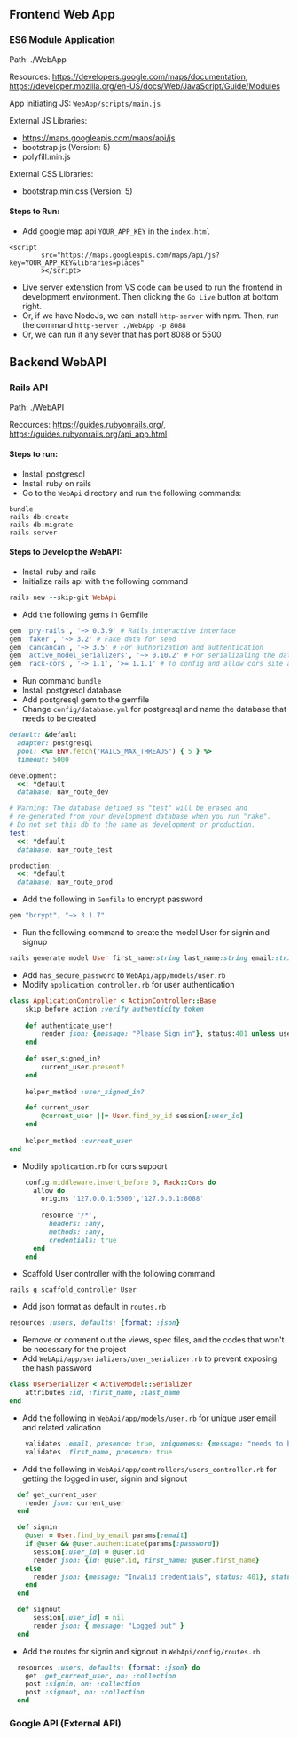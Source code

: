 ## Frontend Web App
### ES6 Module Application
Path: ./WebApp

Resources: https://developers.google.com/maps/documentation, https://developer.mozilla.org/en-US/docs/Web/JavaScript/Guide/Modules

App initiating JS: `WebApp/scripts/main.js`

External JS Libraries:
* https://maps.googleapis.com/maps/api/js
* bootstrap.js (Version: 5)
* polyfill.min.js

External CSS Libraries:
* bootstrap.min.css (Version: 5)

#### Steps to Run:
* Add google map api `YOUR_APP_KEY` in the `index.html`
```
<script 
        src="https://maps.googleapis.com/maps/api/js?key=YOUR_APP_KEY&libraries=places"
        ></script>
```
* Live server extenstion from VS code can be used to run the frontend in development environment. Then clicking the `Go Live` button at bottom right.
* Or, if we have NodeJs, we can install `http-server` with npm. Then, run the command `http-server ./WebApp -p 8088`
* Or, we can run it any sever that has port 8088 or 5500

## Backend WebAPI
### Rails API 
Path: ./WebAPI

Recources: https://guides.rubyonrails.org/, https://guides.rubyonrails.org/api_app.html

#### Steps to run:
* Install postgresql
* Install ruby on rails
* Go to the `WebApi` directory and run the following commands:
```
bundle
rails db:create
rails db:migrate
rails server
```

#### Steps to Develop the WebAPI:
* Install ruby and rails
* Initialize rails api with the following command
```ruby
rails new --skip-git WebApi
```
* Add the following gems in Gemfile
```ruby
gem 'pry-rails', '~> 0.3.9' # Rails interactive interface
gem 'faker', '~> 3.2' # Fake data for seed
gem 'cancancan', '~> 3.5' # For authorization and authentication
gem 'active_model_serializers', '~> 0.10.2' # For serializaling the data from active model
gem 'rack-cors', '~> 1.1', '>= 1.1.1' # To config and allow cors site api call 
```
* Run command `bundle`
* Install postgresql database
* Add postgresql gem to the gemfile
* Change `config/database.yml` for postgresql and name the database that needs to be created
```ruby
default: &default
  adapter: postgresql
  pool: <%= ENV.fetch("RAILS_MAX_THREADS") { 5 } %>
  timeout: 5000

development:
  <<: *default
  database: nav_route_dev

# Warning: The database defined as "test" will be erased and
# re-generated from your development database when you run "rake".
# Do not set this db to the same as development or production.
test:
  <<: *default
  database: nav_route_test

production:
  <<: *default
  database: nav_route_prod

```
* Add the following in `Gemfile` to encrypt password
```ruby
gem "bcrypt", "~> 3.1.7"
```
* Run the following command to create the model User for signin and signup
```ruby
rails generate model User first_name:string last_name:string email:string password_digest:string
```
* Add `has_secure_password` to `WebApi/app/models/user.rb`
* Modify `application_controller.rb` for user authentication
```ruby
class ApplicationController < ActionController::Base
    skip_before_action :verify_authenticity_token
    
    def authenticate_user!
        render json: {message: "Please Sign in"}, status:401 unless user_signed_in?
    end
    
    def user_signed_in?
        current_user.present?
    end
    
    helper_method :user_signed_in?

    def current_user
        @current_user ||= User.find_by_id session[:user_id]
    end
    
    helper_method :current_user
end
```
* Modify `application.rb` for cors support
```ruby
    config.middleware.insert_before 0, Rack::Cors do
      allow do
        origins '127.0.0.1:5500','127.0.0.1:8088'
        
        resource '/*', 
          headers: :any, 
          methods: :any,
          credentials: true
      end
    end
```
* Scaffold User controller with the following command
```
rails g scaffold_controller User
```
* Add json format as default in `routes.rb`
```ruby
resources :users, defaults: {format: :json}
```
* Remove or comment out the views, spec files, and the codes that won't be necessary for the project
* Add `WebApi/app/serializers/user_serializer.rb` to prevent exposing the hash password
```ruby
class UserSerializer < ActiveModel::Serializer
    attributes :id, :first_name, :last_name
end
```
* Add the following in `WebApi/app/models/user.rb` for unique user email and related validation
```ruby
    validates :email, presence: true, uniqueness: {message: "needs to be unique!", case_sensitive: false}
    validates :first_name, presence: true
```
* Add the following in `WebApi/app/controllers/users_controller.rb` for getting the logged in user, signin and signout
```ruby
  def get_current_user
    render json: current_user
  end

  def signin
    @user = User.find_by_email params[:email]
    if @user && @user.authenticate(params[:password])
      session[:user_id] = @user.id
      render json: {id: @user.id, first_name: @user.first_name}
    else
      render json: {message: "Invalid credentials", status: 401}, status: 401
    end
  end

  def signout
      session[:user_id] = nil
      render json: { message: "Logged out" }
  end

```
* Add the routes for signin and signout in `WebApi/config/routes.rb`
```ruby
  resources :users, defaults: {format: :json} do
    get :get_current_user, on: :collection
    post :signin, on: :collection
    post :signout, on: :collection
  end
``` 
### Google API (External API)
